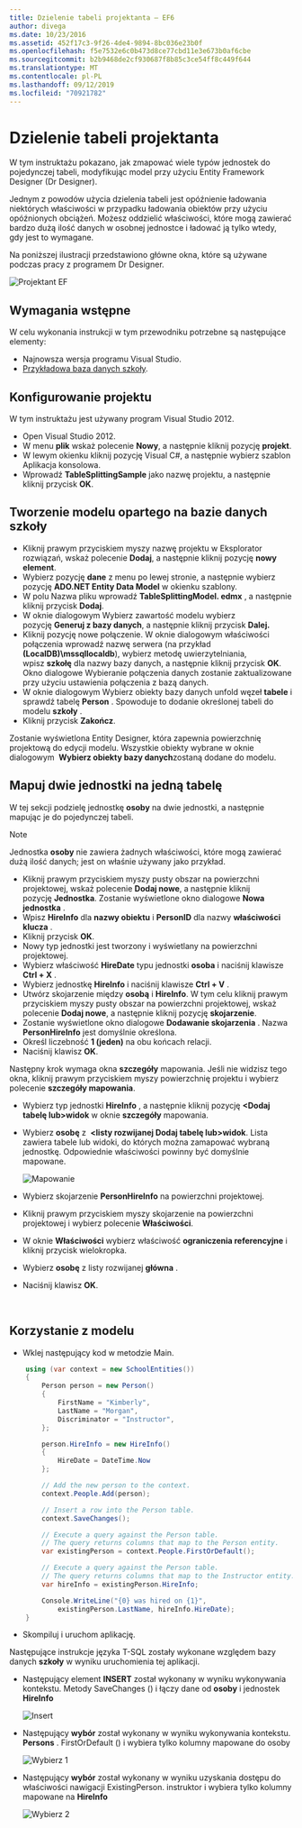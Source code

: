 ```yaml
---
title: Dzielenie tabeli projektanta — EF6
author: divega
ms.date: 10/23/2016
ms.assetid: 452f17c3-9f26-4de4-9894-8bc036e23b0f
ms.openlocfilehash: f5e7532e6c0b473d8ce77cbd11e3e673b0af6cbe
ms.sourcegitcommit: b2b9468de2cf930687f8b85c3ce54ff8c449f644
ms.translationtype: MT
ms.contentlocale: pl-PL
ms.lasthandoff: 09/12/2019
ms.locfileid: "70921782"
---
```

# <a name="designer-table-splitting"></a>Dzielenie tabeli projektanta
W tym instruktażu pokazano, jak zmapować wiele typów jednostek do pojedynczej tabeli, modyfikując model przy użyciu Entity Framework Designer (Dr Designer).

Jednym z powodów użycia dzielenia tabeli jest opóźnienie ładowania niektórych właściwości w przypadku ładowania obiektów przy użyciu opóźnionych obciążeń. Możesz oddzielić właściwości, które mogą zawierać bardzo dużą ilość danych w osobnej jednostce i ładować ją tylko wtedy, gdy jest to wymagane.

Na poniższej ilustracji przedstawiono główne okna, które są używane podczas pracy z programem Dr Designer.

![Projektant EF](~/ef6/media/efdesigner.png)

## <a name="prerequisites"></a>Wymagania wstępne

W celu wykonania instrukcji w tym przewodniku potrzebne są następujące elementy:

- Najnowsza wersja programu Visual Studio.
- [Przykładowa baza danych szkoły](~/ef6/resources/school-database.md).

## <a name="set-up-the-project"></a>Konfigurowanie projektu

W tym instruktażu jest używany program Visual Studio 2012.

-   Open Visual Studio 2012.
-   W menu **plik** wskaż polecenie **Nowy**, a następnie kliknij pozycję **projekt**.
-   W lewym okienku kliknij pozycję Visual C\#, a następnie wybierz szablon Aplikacja konsolowa.
-   Wprowadź **TableSplittingSample** jako nazwę projektu, a następnie kliknij przycisk **OK**.

## <a name="create-a-model-based-on-the-school-database"></a>Tworzenie modelu opartego na bazie danych szkoły

-   Kliknij prawym przyciskiem myszy nazwę projektu w Eksplorator rozwiązań, wskaż polecenie **Dodaj**, a następnie kliknij pozycję **nowy element**.
-   Wybierz pozycję **dane** z menu po lewej stronie, a następnie wybierz pozycję **ADO.NET Entity Data Model** w okienku szablony.
-   W polu Nazwa pliku wprowadź **TableSplittingModel. edmx** , a następnie kliknij przycisk **Dodaj**.
-   W oknie dialogowym Wybierz zawartość modelu wybierz pozycję **Generuj z bazy danych**, a następnie kliknij przycisk **Dalej.**
-   Kliknij pozycję nowe połączenie. W oknie dialogowym właściwości połączenia wprowadź nazwę serwera (na przykład **(LocalDB)\\mssqllocaldb**), wybierz metodę uwierzytelniania, wpisz **szkołę** dla nazwy bazy danych, a następnie kliknij przycisk **OK**.
    Okno dialogowe Wybieranie połączenia danych zostanie zaktualizowane przy użyciu ustawienia połączenia z bazą danych.
-   W oknie dialogowym Wybierz obiekty bazy danych unfold węzeł **tabele** i sprawdź tabelę **Person** . Spowoduje to dodanie określonej tabeli do modelu **szkoły** .
-   Kliknij przycisk **Zakończ**.

Zostanie wyświetlona Entity Designer, która zapewnia powierzchnię projektową do edycji modelu. Wszystkie obiekty wybrane w oknie dialogowym  **Wybierz obiekty bazy danych**zostaną dodane do modelu.

## <a name="map-two-entities-to-a-single-table"></a>Mapuj dwie jednostki na jedną tabelę

W tej sekcji podzielę jednostkę **osoby** na dwie jednostki, a następnie mapując je do pojedynczej tabeli.

> [!NOTE]
> Jednostka **osoby** nie zawiera żadnych właściwości, które mogą zawierać dużą ilość danych; jest on właśnie używany jako przykład.

-   Kliknij prawym przyciskiem myszy pusty obszar na powierzchni projektowej, wskaż polecenie **Dodaj nowe**, a następnie kliknij pozycję **Jednostka**.
    Zostanie wyświetlone okno dialogowe **Nowa jednostka** .
-   Wpisz **HireInfo** dla **nazwy obiektu** i **PersonID** dla nazwy **właściwości klucza** .
-   Kliknij przycisk **OK**.
-   Nowy typ jednostki jest tworzony i wyświetlany na powierzchni projektowej.
-   Wybierz właściwość **HireDate** typu jednostki **osoba** i naciśnij klawisze **Ctrl + X** .
-   Wybierz jednostkę **HireInfo** i naciśnij klawisze **Ctrl + V** .
-   Utwórz skojarzenie między **osobą** i **HireInfo**. W tym celu kliknij prawym przyciskiem myszy pusty obszar na powierzchni projektowej, wskaż polecenie **Dodaj nowe**, a następnie kliknij pozycję **skojarzenie**.
-   Zostanie wyświetlone okno dialogowe **Dodawanie skojarzenia** . Nazwa **PersonHireInfo** jest domyślnie określona.
-   Określ liczebność **1 (jeden)** na obu końcach relacji.
-   Naciśnij klawisz **OK**.

Następny krok wymaga okna **szczegóły** mapowania. Jeśli nie widzisz tego okna, kliknij prawym przyciskiem myszy powierzchnię projektu i wybierz polecenie **szczegóły mapowania**.

-   Wybierz typ jednostki **HireInfo** , a następnie kliknij pozycję **&lt;Dodaj tabelę lub&gt;widok** w oknie **szczegóły** mapowania.
-   Wybierz **osobę** z   **&lt;listy rozwijanej Dodaj tabelę lub&gt;widok**. Lista zawiera tabele lub widoki, do których można zamapować wybraną jednostkę.
    Odpowiednie właściwości powinny być domyślnie mapowane.

    ![Mapowanie](~/ef6/media/mapping.png)

-   Wybierz skojarzenie **PersonHireInfo** na powierzchni projektowej.
-   Kliknij prawym przyciskiem myszy skojarzenie na powierzchni projektowej i wybierz polecenie **Właściwości**.
-   W oknie **Właściwości** wybierz właściwość **ograniczenia referencyjne** i kliknij przycisk wielokropka.
-   Wybierz **osobę** z listy rozwijanej **główna** .
-   Naciśnij klawisz **OK**.

 

## <a name="use-the-model"></a>Korzystanie z modelu

-   Wklej następujący kod w metodzie Main.

``` csharp
    using (var context = new SchoolEntities())
    {
        Person person = new Person()
        {
            FirstName = "Kimberly",
            LastName = "Morgan",
            Discriminator = "Instructor",
        };

        person.HireInfo = new HireInfo()
        {
            HireDate = DateTime.Now
        };

        // Add the new person to the context.
        context.People.Add(person);

        // Insert a row into the Person table.  
        context.SaveChanges();

        // Execute a query against the Person table.
        // The query returns columns that map to the Person entity.
        var existingPerson = context.People.FirstOrDefault();

        // Execute a query against the Person table.
        // The query returns columns that map to the Instructor entity.
        var hireInfo = existingPerson.HireInfo;

        Console.WriteLine("{0} was hired on {1}",
            existingPerson.LastName, hireInfo.HireDate);
    }
```
-   Skompiluj i uruchom aplikację.

Następujące instrukcje języka T-SQL zostały wykonane względem bazy danych **szkoły** w wyniku uruchomienia tej aplikacji. 

-   Następujący element **INSERT** został wykonany w wyniku wykonywania kontekstu. Metody SaveChanges () i łączy dane od **osoby** i jednostek **HireInfo**

    ![Insert](~/ef6/media/insert.png)

-   Następujący **wybór** został wykonany w wyniku wykonywania kontekstu. **Persons** . FirstOrDefault () i wybiera tylko kolumny mapowane do osoby

    ![Wybierz 1](~/ef6/media/select1.png)

-   Następujący **wybór** został wykonany w wyniku uzyskania dostępu do właściwości nawigacji ExistingPerson. instruktor i wybiera tylko kolumny mapowane na **HireInfo**

    ![Wybierz 2](~/ef6/media/select2.png)
